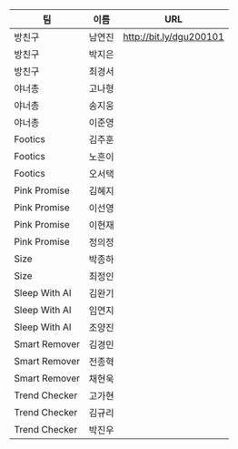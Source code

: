 | 팀             | 이름  | URL                     |
| ------------- | --- | ----------------------- |
| 방친구           | 남연진 | http://bit.ly/dgu200101 |
| 방친구           | 박지은 |                         |
| 방친구           | 최경서 |                         |
| 야너총           | 고나형 |                         |
| 야너총           | 송지웅 |                         |
| 야너총           | 이준영 |                         |
| Footics       | 김주훈 |                         |
| Footics       | 노흔이 |                         |
| Footics       | 오서택 |                         |
| Pink Promise  | 김혜지 |                         |
| Pink Promise  | 이선영 |                         |
| Pink Promise  | 이현재 |                         |
| Pink Promise  | 정의정 |                         |
| Size          | 박종하 |                         |
| Size          | 최정인 |                         |
| Sleep With AI | 김완기 |                         |
| Sleep With AI | 임연지 |                         |
| Sleep With AI | 조양진 |                         |
| Smart Remover | 김경민 |                         |
| Smart Remover | 전종혁 |                         |
| Smart Remover | 채현욱 |                         |
| Trend Checker | 고가현 |                         |
| Trend Checker | 김규리 |                         |
| Trend Checker | 박진우 |                         |



